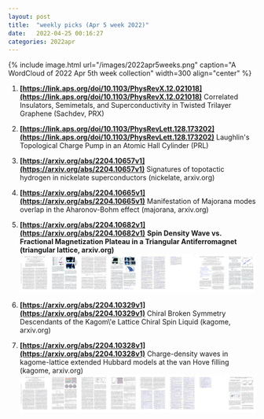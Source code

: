 ```yaml
---
layout: post
title:  "weekly picks (Apr 5 week 2022)"
date:   2022-04-25 00:16:27
categories: 2022apr
---
```


{% include image.html url="/images/2022apr5weeks.png" caption="A WordCloud of 2022 Apr 5th week collection" width=300 align="center" %}


1. **[https://link.aps.org/doi/10.1103/PhysRevX.12.021018](https://link.aps.org/doi/10.1103/PhysRevX.12.021018)** Correlated Insulators, Semimetals, and Superconductivity in Twisted Trilayer Graphene (Sachdev, PRX)

1. **[https://link.aps.org/doi/10.1103/PhysRevLett.128.173202](https://link.aps.org/doi/10.1103/PhysRevLett.128.173202)** Laughlin's Topological Charge Pump in an Atomic Hall Cylinder (PRL)



1. **[https://arxiv.org/abs/2204.10657v1](https://arxiv.org/abs/2204.10657v1)** Signatures of topotactic hydrogen in nickelate superconductors (nickelate, arxiv.org)

1. **[https://arxiv.org/abs/2204.10665v1](https://arxiv.org/abs/2204.10665v1)** Manifestation of Majorana modes overlap in the Aharonov-Bohm effect (majorana, arxiv.org)

1. **[https://arxiv.org/abs/2204.10682v1](https://arxiv.org/abs/2204.10682v1)** **Spin Density Wave vs. Fractional Magnetization Plateau in a Triangular Antiferromagnet (triangular lattice, arxiv.org)** ![](/images/2204.10682v1.pdf.jpg)

1. **[https://arxiv.org/abs/2204.10329v1](https://arxiv.org/abs/2204.10329v1)** Chiral Broken Symmetry Descendants of the Kagom\\'e Lattice Chiral Spin Liquid (kagome, arxiv.org)

1. **[https://arxiv.org/abs/2204.10328v1](https://arxiv.org/abs/2204.10328v1)** Charge-density waves in kagome-lattice extended Hubbard models at the van Hove filling (kagome, arxiv.org) ![](/images/2204.10328.pdf.jpg)
